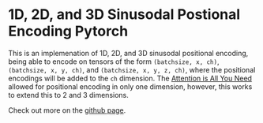 # 1D, 2D, and 3D Sinusodal Postional Encoding Pytorch

This is an implemenation of 1D, 2D, and 3D sinusodal positional encoding, being able to encode on tensors of the form `(batchsize, x, ch)`, `(batchsize, x, y, ch)`, and `(batchsize, x, y, z, ch)`, where the positional encodings will be added to the `ch` dimension. The [Attention is All You Need](https://arxiv.org/pdf/1706.03762.pdf) allowed for positional encoding in only one dimension, however, this works to extend this to 2 and 3 dimensions.

Check out more on the [github page](https://github.com/tatp22/multidim-positional-encoding).
